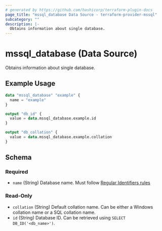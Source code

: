 ```yaml
---
# generated by https://github.com/hashicorp/terraform-plugin-docs
page_title: "mssql_database Data Source - terraform-provider-mssql"
subcategory: ""
description: |-
  Obtains information about single database.
---
```


# mssql_database (Data Source)

Obtains information about single database.

## Example Usage

```terraform
data "mssql_database" "example" {
  name = "example"
}

output "db_id" {
  value = data.mssql_database.example.id
}

output "db_collation" {
  value = data.mssql_database.example.collation
}
```

<!-- schema generated by tfplugindocs -->
## Schema

### Required

- `name` (String) Database name. Must follow [Regular Identifiers rules](https://docs.microsoft.com/en-us/sql/relational-databases/databases/database-identifiers#rules-for-regular-identifiers)

### Read-Only

- `collation` (String) Default collation name. Can be either a Windows collation name or a SQL collation name.
- `id` (String) Database ID. Can be retrieved using `SELECT DB_ID('<db_name>')`.


